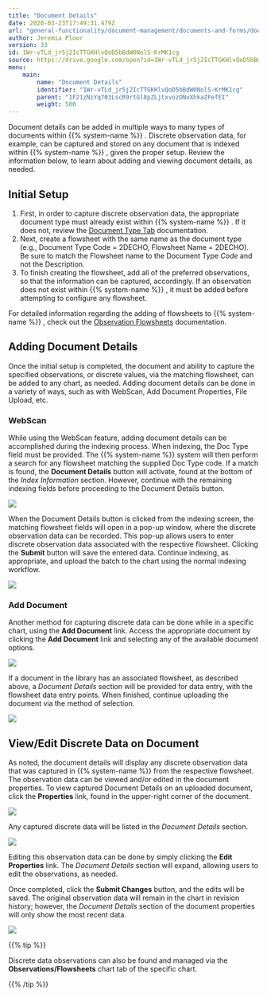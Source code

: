 ```yaml
---
title: "Document Details"
date: 2020-03-23T17:49:31.479Z
url: "general-functionality/document-management/documents-and-forms/document-details.html"
author: Jeremia Ploor
version: 33
id: 1Wr-vTLd_jr5j2IcTTGKHlvQoD5bBdW0NolS-KrMK1cg
source: https://drive.google.com/open?id=1Wr-vTLd_jr5j2IcTTGKHlvQoD5bBdW0NolS-KrMK1cg
menu:
    main:
        name: "Document Details"
        identifier: "1Wr-vTLd_jr5j2IcTTGKHlvQoD5bBdW0NolS-KrMK1cg"
        parent: "1F21zNiYq703LscR9rtGl8pZLjtxvozONvXhkaZFefEI"
        weight: 500
---
```

Document details can be added in multiple ways to many types of documents within {{% system-name %}} . Discrete observation data, for example, can be captured and stored on any document that is indexed within {{% system-name %}} , given the proper setup. Review the information below, to learn about adding and viewing document details, as needed.

## Initial Setup

1. First, in order to capture discrete observation data, the appropriate document type must already exist within {{% system-name %}} . If it does not, review the [Document Type Tab](../../system-configuration/document-type-tab.html) documentation.
2. Next, create a flowsheet with the same name as the document type (e.g., Document Type Code = 2DECHO, Flowsheet Name = 2DECHO). Be sure to match the Flowsheet name to the Document Type <em>Code</em> and not the Description.
3. To finish creating the flowsheet, add all of the preferred observations, so that the information can be captured, accordingly. If an observation does not exist within {{% system-name %}} , it must be added before attempting to configure any flowsheet.

For detailed information regarding the adding of flowsheets to {{% system-name %}} , check out the [Observation Flowsheets](../../order-and-result-management/observation-flowsheets.html) documentation.

## Adding Document Details

Once the initial setup is completed, the document and ability to capture the specified observations, or discrete values, via the matching flowsheet, can be added to any chart, as needed. Adding document details can be done in a variety of ways, such as with WebScan, Add Document Properties, File Upload, etc.

### WebScan

While using the WebScan feature, adding document details can be accomplished during the indexing process. When indexing, the Doc Type field must be provided. The {{% system-name %}} system will then perform a search for any flowsheet matching the supplied Doc Type code. If a match is found, the **Document Details** button will activate, found at the bottom of the *Index Information* section. However, continue with the remaining indexing fields before proceeding to the Document Details button.

![](../../../external_files/532dd4d4edcc28dac1947253310bb140.png)

When the Document Details button is clicked from the indexing screen, the matching flowsheet fields will open in a pop-up window, where the discrete observation data can be recorded. This pop-up allows users to enter discrete observation data associated with the respective flowsheet. Clicking the **Submit** button will save the entered data. Continue indexing, as appropriate, and upload the batch to the chart using the normal indexing workflow.

![](../../../external_files/f46849c71a7860b3aceea43948ffba37.png)

### Add Document

Another method for capturing discrete data can be done while in a specific chart, using the **Add Document** link. Access the appropriate document by clicking the **Add Document** link and selecting any of the available document options.

![](../../../external_files/b8de25c205b9ff3d7334dccb5a3d179d.png)

If a document in the library has an associated flowsheet, as described above, a *Document Details* section will be provided for data entry, with the flowsheet data entry points. When finished, continue uploading the document via the method of selection.

![](../../../external_files/9b92878e0be80bf5f3cde114f301dd5e.png)

## View/Edit Discrete Data on Document

As noted, the document details will display any discrete observation data that was captured in {{% system-name %}} from the respective flowsheet. The observation data can be viewed and/or edited in the document properties. To view captured Document Details on an uploaded document, click the **Properties** link, found in the upper-right corner of the document.

![](../../../external_files/740f5aa49d54fe5efafe2089c4f1f729.png)

Any captured discrete data will be listed in the *Document Details* section.

![](../../../external_files/5c9e635e408997e92cc20f51b3b96c13.png)

Editing this observation data can be done by simply clicking the **Edit Properties** link. The *Document Details* section will expand, allowing users to edit the observations, as needed.

Once completed, click the **Submit Changes** button, and the edits will be saved. The original observation data will remain in the chart in revision history; however, the *Document Details* section of the document properties will only show the most recent data.

![](../../../external_files/9e6b20e39550d6bfde46ec2d468f3afe.png)

{{% tip %}}

Discrete data observations can also be found and managed via the **Observations/Flowsheets** chart tab of the specific chart.

{{% /tip %}}


